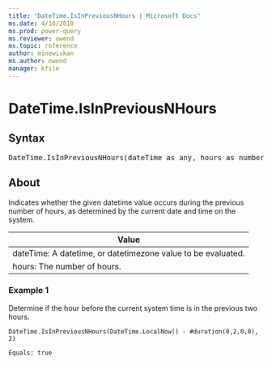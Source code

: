 ```yaml
---
title: "DateTime.IsInPreviousNHours | Microsoft Docs"
ms.date: 4/16/2018
ms.prod: power-query
ms.reviewer: owend
ms.topic: reference
author: minewiskan
ms.author: owend
manager: kfile
---
```

# DateTime.IsInPreviousNHours

## Syntax

<pre>
DateTime.IsInPreviousNHours(dateTime as any, hours as number) as nullable logical  
</pre>
  
## About  
Indicates whether the given datetime value occurs during the previous number of hours, as determined by the current date and time on the system.  
  
|Value|  
|---------|  
|dateTime: A datetime, or datetimezone value to be evaluated.|  
|hours: The number of hours.|  
  
### Example 1  
Determine if the hour before the current system time is in the previous two hours.  
  
```powerquery-m
DateTime.IsInPreviousNHours(DateTime.LocalNow() - #duration(0,2,0,0), 2)  
```  
  
```powerquery-m
Equals: true  
```  
